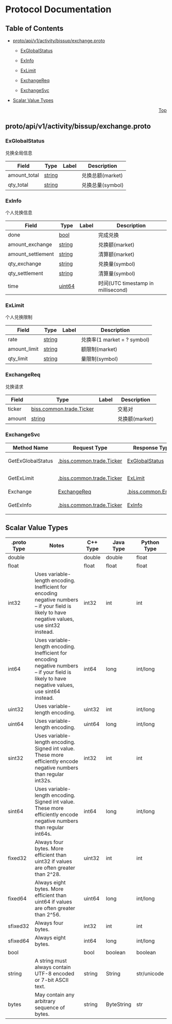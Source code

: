 # Protocol Documentation
<a name="top"></a>

## Table of Contents

- [proto/api/v1/activity/bissup/exchange.proto](#proto/api/v1/activity/bissup/exchange.proto)
    - [ExGlobalStatus](#biss.api.v1.activity.bissup.ExGlobalStatus)
    - [ExInfo](#biss.api.v1.activity.bissup.ExInfo)
    - [ExLimit](#biss.api.v1.activity.bissup.ExLimit)
    - [ExchangeReq](#biss.api.v1.activity.bissup.ExchangeReq)
  
  
  
    - [ExchangeSvc](#biss.api.v1.activity.bissup.ExchangeSvc)
  

- [Scalar Value Types](#scalar-value-types)



<a name="proto/api/v1/activity/bissup/exchange.proto"></a>
<p align="right"><a href="#top">Top</a></p>

## proto/api/v1/activity/bissup/exchange.proto



<a name="biss.api.v1.activity.bissup.ExGlobalStatus"></a>

### ExGlobalStatus
兑换全局信息


| Field | Type | Label | Description |
| ----- | ---- | ----- | ----------- |
| amount_total | [string](#string) |  | 兑换总额(market) |
| qty_total | [string](#string) |  | 兑换总量(symbol) |






<a name="biss.api.v1.activity.bissup.ExInfo"></a>

### ExInfo
个人兑换信息


| Field | Type | Label | Description |
| ----- | ---- | ----- | ----------- |
| done | [bool](#bool) |  | 完成兑换 |
| amount_exchange | [string](#string) |  | 兑换额(market) |
| amount_settlement | [string](#string) |  | 清算额(market) |
| qty_exchange | [string](#string) |  | 兑换量(symbol) |
| qty_settlement | [string](#string) |  | 清算量(symbol) |
| time | [uint64](#uint64) |  | 时间(UTC timestamp in millisecond) |






<a name="biss.api.v1.activity.bissup.ExLimit"></a>

### ExLimit
个人兑换限制


| Field | Type | Label | Description |
| ----- | ---- | ----- | ----------- |
| rate | [string](#string) |  | 兑换率(1 market = ? symbol) |
| amount_limit | [string](#string) |  | 额限制(market) |
| qty_limit | [string](#string) |  | 量限制(symbol) |






<a name="biss.api.v1.activity.bissup.ExchangeReq"></a>

### ExchangeReq
兑换请求


| Field | Type | Label | Description |
| ----- | ---- | ----- | ----------- |
| ticker | [biss.common.trade.Ticker](#biss.common.trade.Ticker) |  | 交易对 |
| amount | [string](#string) |  | 兑换额(market) |





 

 

 


<a name="biss.api.v1.activity.bissup.ExchangeSvc"></a>

### ExchangeSvc


| Method Name | Request Type | Response Type | Description |
| ----------- | ------------ | ------------- | ------------|
| GetExGlobalStatus | [.biss.common.trade.Ticker](#biss.common.trade.Ticker) | [ExGlobalStatus](#biss.api.v1.activity.bissup.ExGlobalStatus) | 获取兑换全局信息 |
| GetExLimit | [.biss.common.trade.Ticker](#biss.common.trade.Ticker) | [ExLimit](#biss.api.v1.activity.bissup.ExLimit) | 获取个人兑换限制 |
| Exchange | [ExchangeReq](#biss.api.v1.activity.bissup.ExchangeReq) | [.biss.common.Empty](#biss.common.Empty) | 兑换 |
| GetExInfo | [.biss.common.trade.Ticker](#biss.common.trade.Ticker) | [ExInfo](#biss.api.v1.activity.bissup.ExInfo) | 获取个人兑换信息 |

 



## Scalar Value Types

| .proto Type | Notes | C++ Type | Java Type | Python Type |
| ----------- | ----- | -------- | --------- | ----------- |
| <a name="double" /> double |  | double | double | float |
| <a name="float" /> float |  | float | float | float |
| <a name="int32" /> int32 | Uses variable-length encoding. Inefficient for encoding negative numbers – if your field is likely to have negative values, use sint32 instead. | int32 | int | int |
| <a name="int64" /> int64 | Uses variable-length encoding. Inefficient for encoding negative numbers – if your field is likely to have negative values, use sint64 instead. | int64 | long | int/long |
| <a name="uint32" /> uint32 | Uses variable-length encoding. | uint32 | int | int/long |
| <a name="uint64" /> uint64 | Uses variable-length encoding. | uint64 | long | int/long |
| <a name="sint32" /> sint32 | Uses variable-length encoding. Signed int value. These more efficiently encode negative numbers than regular int32s. | int32 | int | int |
| <a name="sint64" /> sint64 | Uses variable-length encoding. Signed int value. These more efficiently encode negative numbers than regular int64s. | int64 | long | int/long |
| <a name="fixed32" /> fixed32 | Always four bytes. More efficient than uint32 if values are often greater than 2^28. | uint32 | int | int |
| <a name="fixed64" /> fixed64 | Always eight bytes. More efficient than uint64 if values are often greater than 2^56. | uint64 | long | int/long |
| <a name="sfixed32" /> sfixed32 | Always four bytes. | int32 | int | int |
| <a name="sfixed64" /> sfixed64 | Always eight bytes. | int64 | long | int/long |
| <a name="bool" /> bool |  | bool | boolean | boolean |
| <a name="string" /> string | A string must always contain UTF-8 encoded or 7-bit ASCII text. | string | String | str/unicode |
| <a name="bytes" /> bytes | May contain any arbitrary sequence of bytes. | string | ByteString | str |

